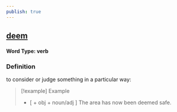 ```yaml
---
publish: true
---
```

## [deem](https://dictionary.cambridge.org/dictionary/english/deem)

#### Word Type: verb
### Definition
to consider or judge something in a particular way:

>[!example] Example
> - [ + obj + noun/adj  ] The area has now been deemed safe.
